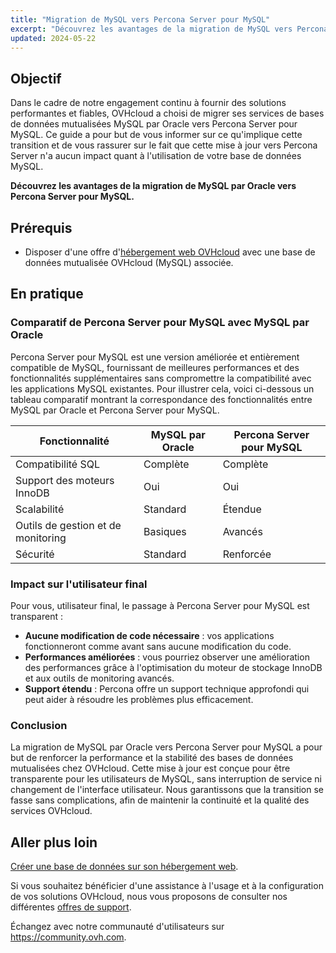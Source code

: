 ```yaml
---
title: "Migration de MySQL vers Percona Server pour MySQL"
excerpt: "Découvrez les avantages de la migration de MySQL vers Percona Server pour MySQL"
updated: 2024-05-22
---
```


## Objectif

Dans le cadre de notre engagement continu à fournir des solutions performantes et fiables, OVHcloud a choisi de migrer ses services de bases de données mutualisées MySQL par Oracle vers Percona Server pour MySQL. 
Ce guide a pour but de vous informer sur ce qu'implique cette transition et de vous rassurer sur le fait que cette mise à jour vers Percona Server n'a aucun impact quant à l'utilisation de votre base de données MySQL.

**Découvrez les avantages de la migration de MySQL par Oracle vers Percona Server pour MySQL.**

## Prérequis

- Disposer d'une offre d'[hébergement web OVHcloud](/links/web/hosting) avec une base de données mutualisée OVHcloud (MySQL) associée.

## En pratique

### Comparatif de Percona Server pour MySQL avec MySQL par Oracle

Percona Server pour MySQL est une version améliorée et entièrement compatible de MySQL, fournissant de meilleures performances et des fonctionnalités supplémentaires sans compromettre la compatibilité avec les applications MySQL existantes. Pour illustrer cela, voici ci-dessous un tableau comparatif montrant la correspondance des fonctionnalités entre MySQL par Oracle et Percona Server pour MySQL.

|Fonctionnalité|MySQL par Oracle|Percona Server pour MySQL|
|---|---|---|
|Compatibilité SQL|Complète|Complète|
|Support des moteurs InnoDB|Oui|Oui|
|Scalabilité|Standard|Étendue|
|Outils de gestion et de monitoring|Basiques|Avancés|
|Sécurité|Standard|Renforcée|

### Impact sur l'utilisateur final

Pour vous, utilisateur final, le passage à Percona Server pour MySQL est transparent :

- **Aucune modification de code nécessaire** : vos applications fonctionneront comme avant sans aucune modification du code.
- **Performances améliorées** : vous pourriez observer une amélioration des performances grâce à l'optimisation du moteur de stockage InnoDB et aux outils de monitoring avancés.
- **Support étendu** : Percona offre un support technique approfondi qui peut aider à résoudre les problèmes plus efficacement.

### Conclusion

La migration de MySQL par Oracle vers Percona Server pour MySQL a pour but de renforcer la performance et la stabilité des bases de données mutualisées chez OVHcloud. Cette mise à jour est conçue pour être transparente pour les utilisateurs de MySQL, sans interruption de service ni changement de l'interface utilisateur. Nous garantissons que la transition se fasse sans complications, afin de maintenir la continuité et la qualité des services OVHcloud.

## Aller plus loin

[Créer une base de données sur son hébergement web](/pages/web_cloud/web_hosting/sql_create_database).

Si vous souhaitez bénéficier d'une assistance à l'usage et à la configuration de vos solutions OVHcloud, nous vous proposons de consulter nos différentes [offres de support](/links/support).

Échangez avec notre communauté d'utilisateurs sur <https://community.ovh.com>.